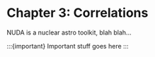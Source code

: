# Chapter 3: Correlations

NUDA is a nuclear astro toolkit, blah blah...

:::{important}
Important stuff goes here
:::
